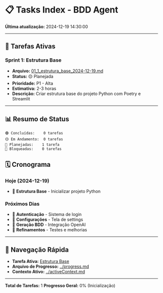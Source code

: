 # 📋 Tasks Index - BDD Agent

**Última atualização:** 2024-12-19 14:30:00

---

## 🎯 **Tarefas Ativas**

### **Sprint 1: Estrutura Base**
- **Arquivo:** [01_1_estrutura_base_2024-12-19.md](./01_1_estrutura_base_2024-12-19.md)
- **Status:** 🟡 Planejada
- **Prioridade:** P1 - Alta
- **Estimativa:** 2-3 horas
- **Descrição:** Criar estrutura base do projeto Python com Poetry e Streamlit

---

## 📊 **Resumo de Status**

```
🟢 Concluídas:    0 tarefas
🟡 Em Andamento:  0 tarefas  
🔵 Planejadas:    1 tarefa
🔴 Bloqueadas:    0 tarefas
```

## 🗓️ **Cronograma**

### **Hoje (2024-12-19)**
- 🔵 **Estrutura Base** - Inicializar projeto Python

### **Próximos Dias**
- 🔵 **Autenticação** - Sistema de login
- 🔵 **Configurações** - Tela de settings
- 🔵 **Geração BDD** - Integração OpenAI
- 🔵 **Refinamentos** - Testes e melhorias

---

## 🎯 **Navegação Rápida**

- **Tarefa Ativa:** [Estrutura Base](./01_1_estrutura_base_2024-12-19.md)
- **Arquivo de Progresso:** [../progress.md](../progress.md)
- **Contexto Ativo:** [../activeContext.md](../activeContext.md)

---

**Total de Tarefas:** 1
**Progresso Geral:** 0% (Inicialização)